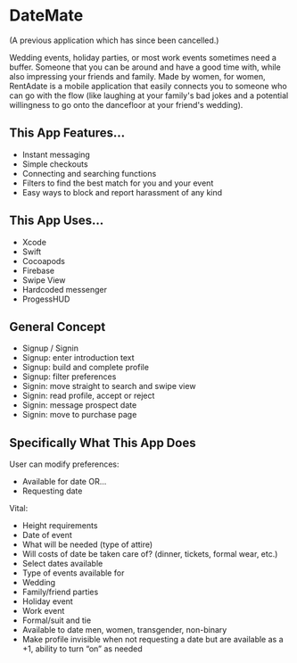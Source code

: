 # DateMate

(A previous application which has since been cancelled.)

Wedding events, holiday parties, or most work events sometimes need a buffer. Someone that you can be around and have a good time with, while also impressing your friends and family. Made by women, for women, RentAdate is a mobile application that easily connects you to someone who can go with the flow (like laughing at your family's bad jokes and a potential willingness to go onto the dancefloor at your friend's wedding). 

## This App Features...

- Instant messaging
- Simple checkouts
- Connecting and searching functions
- Filters to find the best match for you and your event
- Easy ways to block and report harassment of any kind

## This App Uses...

- Xcode
- Swift
- Cocoapods
- Firebase
- Swipe View
- Hardcoded messenger
- ProgessHUD

## General Concept

- Signup / Signin
- Signup: enter introduction text
- Signup: build and complete profile
- Signup: filter preferences
- Signin: move straight to search and swipe view
- Signin: read profile, accept or reject
- Signin: message prospect date
- Signin: move to purchase page

## Specifically What This App Does

User can modify preferences:

- Available for date
OR...
- Requesting date

Vital:

- Height requirements
- Date of event
- What will be needed (type of attire)
- Will costs of date be taken care of? (dinner, tickets, formal wear, etc.)
- Select dates available
- Type of events available for
- Wedding
- Family/friend parties
- Holiday event
- Work event
- Formal/suit and tie
- Available to date men, women, transgender, non-binary
- Make profile invisible when not requesting a date but are available as a +1, ability to turn “on” as needed

